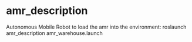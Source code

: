 # amr_description
Autonomous Mobile Robot
to load the amr into the environment:
roslaunch amr_description amr_warehouse.launch  
